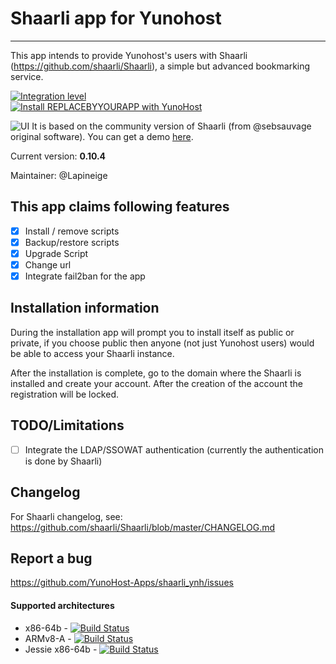# Shaarli app for Yunohost
---

This app intends to provide Yunohost's users with Shaarli (https://github.com/shaarli/Shaarli), a simple but advanced bookmarking service.

[![Integration level](https://dash.yunohost.org/integration/shaarli.svg)](https://dash.yunohost.org/appci/app/shaarli)  
[![Install REPLACEBYYOURAPP with YunoHost](https://install-app.yunohost.org/install-with-yunohost.png)](https://install-app.yunohost.org/?app=shaarli)

![UI](https://framapic.org/ui93xwvieFC5/bdLqopk0JqVv)
It is based on the community version of Shaarli (from @sebsauvage original software).
You can get a demo [here](https://shaarli.readthedocs.io/en/master/#demo).


Current version: **0.10.4**

Maintainer: @Lapineige

## This app claims following features

- [X] Install / remove scripts
- [X] Backup/restore scripts
- [X] Upgrade Script
- [X] Change url
- [X] Integrate fail2ban for the app

## Installation information

During the installation app will prompt you to install itself as public or private, if you choose public then anyone (not just Yunohost users) would be able to access your Shaarli instance.

After the installation is complete, go to the domain where the Shaarli is installed and create your account. After the creation of the account the registration will be locked.

## TODO/Limitations
    
- [ ] Integrate the LDAP/SSOWAT authentication (currently the authentication is done by Shaarli)


## Changelog

For Shaarli changelog, see: https://github.com/shaarli/Shaarli/blob/master/CHANGELOG.md

## Report a bug

https://github.com/YunoHost-Apps/shaarli_ynh/issues

#### Supported architectures

* x86-64b - [![Build Status](https://ci-apps.yunohost.org/ci/logs/shaarli%20%28Community%29.svg)](https://ci-apps.yunohost.org/ci/apps/shaarli/)
* ARMv8-A - [![Build Status](https://ci-apps-arm.yunohost.org/ci/logs/shaarli%20%28Community%29.svg)](https://ci-apps-arm.yunohost.org/ci/apps/shaarli/)
* Jessie x86-64b - [![Build Status](https://ci-stretch.nohost.me/ci/logs/shaarli%20%28Community%29.svg)](https://ci-stretch.nohost.me/ci/apps/shaarli/)

